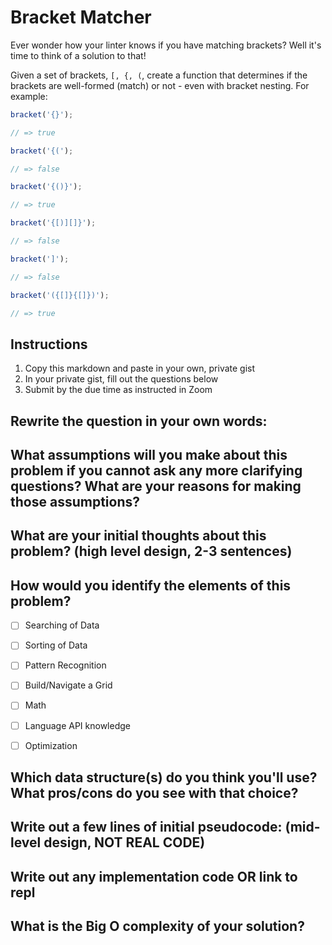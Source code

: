# Bracket Matcher

Ever wonder how your linter knows if you have matching brackets? Well it's time to think of a solution to that!

Given a set of brackets, `[, {, (`, create a function that determines if the brackets are well-formed (match) or not - even with bracket nesting. For example:

```javascript
bracket('{}');

// => true
```

```javascript
bracket('{(');

// => false
```

```javascript
bracket('{()}');

// => true
```

```javascript
bracket('{[)][]}');

// => false
```

```javascript
bracket(']');

// => false
```

```javascript
bracket('({[]}{[]})');

// => true
```

## Instructions

1. Copy this markdown and paste in your own, private gist
2. In your private gist, fill out the questions below
4. Submit by the due time as instructed in Zoom


## Rewrite the question in your own words:


## What assumptions will you make about this problem if you cannot ask any more clarifying questions? What are your reasons for making those assumptions?


## What are your initial thoughts about this problem? (high level design, 2-3 sentences)


## How would you identify the elements of this problem?

- [ ] Searching of Data
- [ ] Sorting of Data
- [ ] Pattern Recognition
- [ ] Build/Navigate a Grid
- [ ] Math
- [ ] Language API knowledge
- [ ] Optimization


## Which data structure(s) do you think you'll use? What pros/cons do you see with that choice?


## Write out a few lines of initial pseudocode: (mid-level design, NOT REAL CODE)

## Write out any implementation code OR link to repl

## What is the Big O complexity of your solution?
